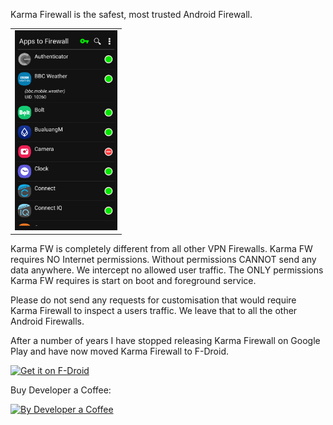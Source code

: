 Karma Firewall is the safest, most trusted Android Firewall. 

<table><tr><td>
<img src="https://github.com/StarGW-net/karma-firewall/blob/main/metadata/en-US/images/phoneScreenshots/1.png?raw=true"
     alt="Karma Firewall"
     height="320">
</td></tr></table>

Karma FW is completely different from all other VPN Firewalls. Karma FW requires NO Internet permissions. Without permissions CANNOT send any data anywhere. We intercept no allowed user traffic. The ONLY permissions Karma FW requires is start on boot and foreground service.

Please do not send any requests for customisation that would require Karma Firewall to inspect a users traffic. We leave that to all the other Android Firewalls.

After a number of years I have stopped releasing Karma Firewall on Google Play and have now moved Karma Firewall to F-Droid.

[<img src="https://fdroid.gitlab.io/artwork/badge/get-it-on.png"
     alt="Get it on F-Droid"
     height="80">](https://www.stargw.net/android/apks.html?net.stargw.fok)

Buy Developer a Coffee:
<br>

[<img src="https://www.stargw.net/android/karma/images/coffee-buy2.png"
     alt="By Developer a Coffee"
     height="120">](https://www.stargw.net/android/donate.html)
     
